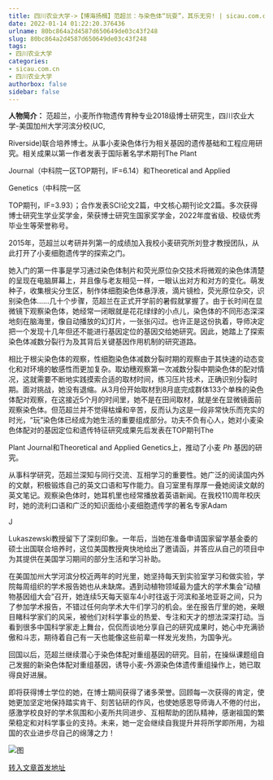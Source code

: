 ```yaml
---
title: 四川农业大学->【博海扬楫】范超兰：与染色体“玩耍”，其乐无穷! | sicau.com.cn
date: 2022-01-14 01:22:20.376436
urlname: 80bc864a2d4587d650649de03c43f248
slug: 80bc864a2d4587d650649de03c43f248
tags: 
- 四川农业大学
categories:
- sicau.com.cn
- 四川农业大学
authorbox: false
sidebar: false
---
```

**人物简介：** 范超兰，小麦所作物遗传育种专业2018级博士研究生，四川农业大学-美国加州大学河滨分校(UC,

Riverside)联合培养博士。从事小麦染色体行为相关基因的遗传基础和工程应用研究。相关成果以第一作者发表于国际著名学术期刊The Plant

Journal（中科院一区TOP期刊，IF=6.14）和Theoretical and Applied

Genetics（中科院一区
<!--more-->
TOP期刊，IF=3.93）；合作发表SCI论文2篇，中文核心期刊论文2篇。多次获得博士研究生学业奖学金，荣获博士研究生国家奖学金，2022年度省级、校级优秀毕业生等荣誉称号。

2015年，范超兰以考研并列第一的成绩加入我校小麦研究所刘登才教授团队，从此打开了小麦细胞遗传学的探索之门。

她入门的第一件事是学习通过染色体制片和荧光原位杂交技术将微观的染色体清楚的呈现在电脑屏幕上，并且像与老友相见一样，一眼认出对方和对方的变化。萌发种子，收集根尖分生区，制作体细胞染色体悬浮液，滴片镜检，荧光原位杂交，识别染色体……几十个步骤，范超兰在正式开学前的暑假就掌握了。由于长时间在显微镜下观察染色体，她经常一闭眼就是花花绿绿的小点儿，染色体的不同形态深深地刻在脑海里，像自动播放的幻灯片，一张张闪过。也许正是这份执着，导师决定把一个发现十几年但还不能进行基因定位的基因交给她研究。因此，她踏上了探索染色体减数分裂行为及其背后关键基因作用机制的研究道路。

相比于根尖染色体的观察，性细胞染色体减数分裂时期的观察由于其快速的动态变化和对环境的敏感性而更加复杂。取幼穗观察第一次减数分裂中期染色体的配对情况，这就需要不断地实践摸索合适的取材时间，练习压片技术，正确识别分裂时期。面对挑战，她没有退缩。从3月份开始取材到8月底完成群体133个单株的染色体配对观察，在这接近5个月的时间里，她不是在田间取材，就是坐在显微镜面前观察染色体。但范超兰并不觉得枯燥和辛苦，反而认为这是一段非常快乐而充实的时光，“玩”染色体已经成为她生活的重要组成部分。功夫不负有心人，她对小麦染色体配对的基因定位和遗传特征研究成果先后发表在TOP期刊The

Plant Journal和Theoretical and Applied Genetics上，推动了小麦 _Ph_ 基因的研究。

从事科学研究，范超兰深知与同行交流、互相学习的重要性。她广泛的阅读国内外的文献，积极锻炼自己的英文口语和写作能力。自习室里有厚厚一叠她阅读文献的英文笔记。观察染色体时，她耳机里也经常播放着英语新闻。在我校110周年校庆时，她的流利口语和广泛的知识面给小麦细胞遗传学的著名专家Adam

J

Lukaszewski教授留下了深刻印象。一年后，当她在准备申请国家留学基金委的硕士出国联合培养时，这位美国教授爽快地给出了邀请函，并答应从自己的项目中为其提供在美国学习期间的部分生活和学习补助。

在美国加州大学河滨分校近两年的时光里，她坚持每天到实验室学习和做实验，学院每周组织的学术报告她也从未缺席。遇到动植物领域最为盛大的学术集会“动植物基因组大会”召开，她连续5天每天驱车4小时往返于河滨和圣地亚哥之间，只为了参加学术报告，不错过任何向学术大牛们学习的机会。坐在报告厅里的她，亲眼目睹科学家们的风采，被他们对科学事业的热爱、专注和天才的想法深深打动。当看到很多中国科学家走上舞台，侃侃而谈地分享自己的研究成果时，她心中充满骄傲和斗志，期待着自己有一天也能像这些前辈一样发光发热，为国争光。

回国以后，范超兰继续潜心于染色体配对重组基因的研究。目前，在操纵课题组自己发掘的新染色体配对重组基因，诱导小麦-外源染色体遗传重组操作上，她已取得良好进展。

即将获得博士学位的她，在博士期间获得了诸多荣誉。回顾每一次获得的肯定，使她更加坚定地保持踏实肯干、刻苦钻研的作风，也使她感恩导师诲人不倦的付出，感激学校良好的学术氛围和小麦所共同进步、互相帮助的团队精神，感谢祖国的繁荣稳定和对科学事业的支持。未来，她一定会继续自我提升并将所学即所用，为祖国的农业进步尽自己的绵薄之力！

![图](https://news.sicau.edu.cn/__local/3/18/B1/35B119EC0687373B3BE10443AD7_B42E5F57_78372.png)

[转入文章首发地址](https://news.sicau.edu.cn/info/1078/66475.htm)